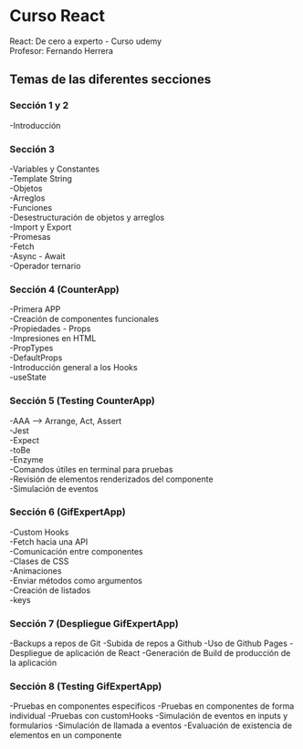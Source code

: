 # Curso React
React: De cero a experto - Curso udemy  
Profesor: Fernando Herrera

## Temas de las diferentes secciones

### Sección 1 y 2
-Introducción

### Sección 3
-Variables y Constantes  
-Template String  
-Objetos    
-Arreglos  
-Funciones  
-Desestructuración de objetos y arreglos  
-Import y Export  
-Promesas  
-Fetch  
-Async - Await  
-Operador ternario  

### Sección 4 (CounterApp)
-Primera APP  
-Creación de componentes funcionales  
-Propiedades - Props  
-Impresiones en HTML  
-PropTypes  
-DefaultProps  
-Introducción general a los Hooks  
-useState  

### Sección 5 (Testing CounterApp)
-AAA --> Arrange, Act, Assert  
-Jest  
-Expect  
-toBe  
-Enzyme  
-Comandos útiles en terminal para pruebas  
-Revisión de elementos renderizados del componente  
-Simulación de eventos  

### Sección 6 (GifExpertApp)
-Custom Hooks  
-Fetch hacia una API  
-Comunicación entre componentes  
-Clases de CSS  
-Animaciones  
-Enviar métodos como argumentos  
-Creación de listados  
-keys  

### Sección 7 (Despliegue GifExpertApp)
-Backups a repos de Git
-Subida de repos a Github
-Uso de Github Pages
-Despliegue de aplicación de React
-Generación de Build de producción de la aplicación

### Sección 8 (Testing GifExpertApp)
-Pruebas en componentes especificos
-Pruebas en componentes de forma individual
-Pruebas con customHooks
-Simulación de eventos en inputs y formularios
-Simulación de llamada a eventos
-Evaluación de existencia de elementos en un componente